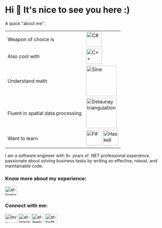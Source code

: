 # Hi 👋 It's nice to see you here :)

A quick "about me":

|  |  |
|--------|----|
|Weapon of choice is | <img src="https://upload.wikimedia.org/wikipedia/commons/thumb/0/0d/C_Sharp_wordmark.svg/240px-C_Sharp_wordmark.svg.png" alt="C#" height="50" />
| Also cool with | <img src="https://upload.wikimedia.org/wikipedia/commons/thumb/1/18/ISO_C%2B%2B_Logo.svg/213px-ISO_C%2B%2B_Logo.svg.png" alt="C++" height="50" />
| Understand math | <img src="https://upload.wikimedia.org/wikipedia/commons/thumb/d/d2/Sine_one_period.svg/200px-Sine_one_period.svg.png" alt="Sine" width="100" />
| Fluent in spatial data processing | <img src="https://upload.wikimedia.org/wikipedia/commons/c/c9/Delaunay_circumcircles.png" alt="Delaunay triangulation" height="100" />
| Want to learn | <img src="https://upload.wikimedia.org/wikipedia/commons/5/57/Fsharp_logo.png" alt="F#" height="50" /> <img src="https://wiki.haskell.org/wikiupload/4/4a/HaskellLogoStyPreview-1.png" alt="Haskell" height="50" />


I am a software engineer with 9+ years of .NET professional experience, passionate about solving business tasks by writing an effective, robust, and maintainable code. 

### Know more about my experience:
<a href="https://www.toptal.com/resume/lev-yastrebov" target="blank"><img align="center" src="https://cdn.jsdelivr.net/npm/simple-icons@3.0.1/icons/toptal.svg" alt="at-toptal" height="30" width="40" /></a>

### Connect with me:
<p align="left">
<a href="https://linkedin.com/in/lev-yastrebov" target="blank"><img align="center" src="https://cdn.jsdelivr.net/npm/simple-icons@3.0.1/icons/linkedin.svg" alt="lev-yastrebov" height="30" width="40" /></a>
<a href="https://stackoverflow.com/users/3087417" target="blank"><img align="center" src="https://cdn.jsdelivr.net/npm/simple-icons@3.0.1/icons/stackoverflow.svg" alt="at-stackoverflow" height="30" width="40" /></a>
<a href="https://www.leetcode.com/levyas/" target="blank"><img align="center" src="https://cdn.jsdelivr.net/npm/simple-icons@3.0.1/icons/leetcode.svg" alt="at-leetcode" height="30" width="40" /></a>
<a href="https://twitter.com/LevYastrebov" target="blank"><img align="center" src="https://cdn.jsdelivr.net/npm/simple-icons@3.0.1/icons/twitter.svg" alt="at-twitter" height="30" width="40" /></a>
</p>


